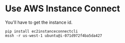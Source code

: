  

# Use AWS Instance Connect 

You'll have to get the instance id.

    pip install ec2instanceconnectcli
    mssh -r us-west-1 ubuntu@i-071d972f4ba5da427


